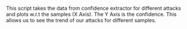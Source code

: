 
This script takes the data from confidence extractor for different attacks and plots w.r.t the samples (X Axis). The Y Axis is the confidence. This allows us to see the trend of our attacks for different samples.
